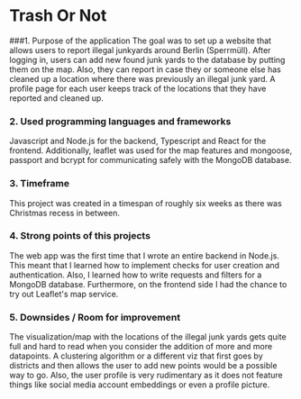 # Trash Or Not

###1. Purpose of the application
The goal was to set up a website that allows users to report illegal junkyards around Berlin (Sperrmüll). After logging in, users can add new found junk yards to the database by putting them on the map. Also, they can report in case they or someone else has cleaned up a location where there was previously an illegal junk yard. A profile page for each user keeps track of the locations that they have reported and cleaned up.

### 2. Used programming languages and frameworks 
Javascript and Node.js for the backend, Typescript and React for the frontend. Additionally, leaflet was used for the map features and mongoose, passport and bcrypt for communicating safely with the MongoDB database.

### 3. Timeframe
This project was created in a timespan of roughly six weeks as there was Christmas recess in between.

### 4. Strong points of this projects
The web app was the first time that I wrote an entire backend in Node.js. This meant that I learned how to implement checks for user creation and authentication. Also, I learned how to write requests and filters for a MongoDB database. Furthermore, on the frontend side I had the chance to try out Leaflet's map service.

### 5. Downsides / Room for improvement
The visualization/map with the locations of the illegal junk yards gets quite full and hard to read when you consider the addition of more and more datapoints. A clustering algorithm or a different viz that first goes by districts and then allows the user to add new points would be a possible way to go. Also, the user profile is very rudimentary as it does not feature things like social media account embeddings or even a profile picture.
